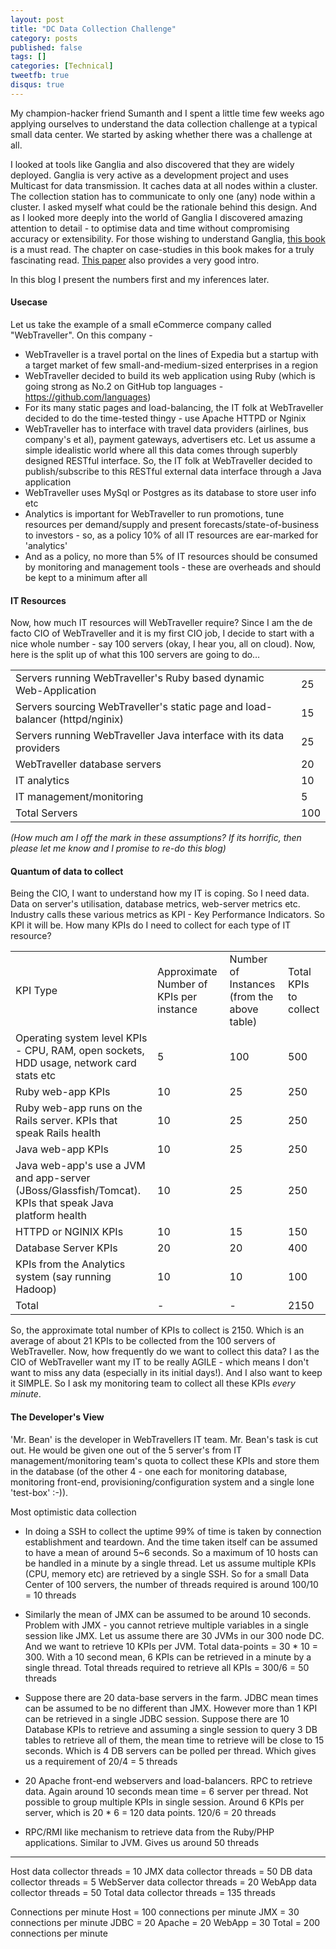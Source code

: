 ```yaml
---
layout: post
title: "DC Data Collection Challenge"
category: posts
published: false
tags: []
categories: [Technical]
tweetfb: true
disqus: true
---
```


My champion-hacker friend Sumanth and I spent a little time few weeks ago applying ourselves to understand the data collection challenge at a typical small data center. We started by asking whether there was a challenge at all. 

I looked at tools like Ganglia and also discovered that they are widely deployed. Ganglia is very active as a development project and uses Multicast for data transmission. It caches data at all nodes within a cluster. The collection station has to communicate to only one (any) node within a cluster. I asked myself what could be the rationale behind this design. And as I looked more deeply into the world of Ganglia I discovered amazing attention to detail - to optimise data and time without compromising accuracy or extensibility. For those wishing to understand Ganglia, [this book](http://shop.oreilly.com/product/0636920025573.do) is a must read. The chapter on case-studies in this book makes for a truly fascinating read. [This paper](http://www.ittc.ku.edu/~niehaus/classes/750-s07/documents/ganglia-parallel-computing.pdf) also provides a very good intro.

In this blog I present the numbers first and my inferences later. 

#### Usecase

Let us take the example of a small eCommerce company called "WebTraveller". On this company -

* WebTraveller is a travel portal on the lines of Expedia but a startup with a target market of few small-and-medium-sized enterprises in a region
* WebTraveller decided to build its web application using Ruby (which is going strong as No.2 on GitHub top languages - https://github.com/languages)
* For its many static pages and load-balancing, the IT folk at WebTraveller decided to do the time-tested thingy - use Apache HTTPD or Nginix
* WebTraveller has to interface with travel data providers (airlines, bus company's et al), payment gateways, advertisers etc. Let us assume a simple idealistic world where all this data comes through superbly designed RESTful interface. So, the  IT folk at WebTraveller decided to publish/subscribe to this RESTful external data interface through a Java application
* WebTraveller uses MySql or Postgres as its database to store user info etc
* Analytics is important for WebTraveller to run promotions, tune resources per demand/supply and present forecasts/state-of-business to investors - so, as a policy 10% of all IT resources are ear-marked for 'analytics'
* And as a policy, no more than 5% of IT resources should be consumed by monitoring and management tools - these are overheads and should be kept to a minimum after all 

#### IT Resources
Now, how much IT resources will WebTraveller require? Since I am the de facto CIO of WebTraveller and it is my first CIO job, I decide to start with a nice whole number - say 100 servers (okay, I hear you, all on cloud). Now, here is the split up of what this 100 servers are going to do…
  
<table class="table table-bordered table-striped table-condensed bs-docs-grid">
	<tr>
		<td>Servers running WebTraveller's Ruby based dynamic Web-Application</td>
		<td>25</td>
	</tr>
	<tr>
		<td>Servers sourcing WebTraveller's static page and load-balancer (httpd/nginix)</td>
		<td>15</td>
	</tr>
	<tr>
		<td>Servers running WebTraveller Java interface with its data providers</td>
		<td>25</td>
	</tr>
	<tr>
		<td>WebTraveller database servers</td>
		<td>20</td>
	</tr>
	<tr>
		<td>IT analytics</td>
		<td>10</td>
	</tr>
	<tr>
		<td>IT management/monitoring</td>
		<td>5</td>
	</tr>
	<tr>
		<td>Total Servers</td>
		<td>100</td>
	</tr>
</table>	
	
*(How much am I off the mark in these assumptions? If its horrific, then please let me know and I promise to re-do this blog)*

#### Quantum of data to collect
Being the CIO, I want to understand how my IT is coping. So I need data. Data on server's utilisation, database metrics, web-server metrics etc. Industry calls these various metrics as KPI - Key Performance Indicators. So KPI it will be. How many KPIs do I need to collect for each type of IT resource?

<table class="table table-bordered table-striped table-condensed bs-docs-grid">
	<tr>
		<td>KPI Type</td>
		<td>Approximate Number of KPIs per instance</td>
		<td>Number of Instances (from the above table)</td>
		<td>Total KPIs to collect</td>
	</tr>
	<tr>
		<td>Operating system level KPIs - CPU, RAM, open sockets, HDD usage, network card stats etc</td>
		<td>5</td>
		<td>100</td>
		<td>500</td>
	</tr>
	<tr>
		<td>Ruby web-app KPIs</td>
		<td>10</td>
		<td>25</td>
		<td>250</td>
	</tr>
	<tr>
		<td>Ruby web-app runs on the Rails server. KPIs that speak Rails health</td>
		<td>10</td>
		<td>25</td>
		<td>250</td>
	</tr>
	<tr>
		<td>Java web-app KPIs</td>
		<td>10</td>
		<td>25</td>
		<td>250</td>
	</tr>
	<tr>
		<td>Java web-app's use a JVM and app-server (JBoss/Glassfish/Tomcat). KPIs that speak Java platform health</td>
		<td>10</td>
		<td>25</td>
		<td>250</td>
	</tr>
	<tr>
		<td>HTTPD or NGINIX KPIs</td>
		<td>10</td>
		<td>15</td>
		<td>150</td>
	</tr>
	<tr>
		<td>Database Server KPIs</td>
		<td>20</td>
		<td>20</td>
		<td>400</td>
	</tr>
	<tr>
		<td>KPIs from the Analytics system (say running Hadoop)</td>
		<td>10</td>
		<td>10</td>
		<td>100</td>
	</tr>
	<tr>
		<td>Total</td>
		<td>-</td>
		<td>-</td>
		<td>2150</td>
	</tr>
</table>

So, the approximate total number of KPIs to collect is 2150. Which is an average of about 21 KPIs to be collected from the 100 servers of WebTraveller. Now, how frequently do we want to collect this data? I as the CIO of WebTraveller want my IT to be really AGILE - which means I don't want to miss any data (especially in its initial days!). And I also want to keep it SIMPLE. So I ask my monitoring team to collect all these KPIs *every minute*.  

#### The Developer's View
'Mr. Bean' is the developer in WebTravellers IT team. Mr. Bean's task is cut out. He would be given one out of the 5 server's from IT management/monitoring team's quota to collect these KPIs and store them in the database (of the other 4 - one each for monitoring database, monitoring front-end, provisioning/configuration system and a single lone 'test-box' :-)).



Most optimistic data collection

- In doing a SSH to collect the uptime 99% of time is taken by connection establishment and teardown. And the time taken itself can be assumed to have a mean of around 5~6 seconds. So a maximum of 10 hosts can be handled in a minute by a single thread. Let us assume multiple KPIs (CPU, memory etc) are retrieved by a single SSH. So for a small Data Center of 100 servers, the number of threads required is around 100/10 = 10 threads

- Similarly the mean of JMX can be assumed to be around 10 seconds. Problem with JMX - you cannot retrieve multiple variables in a single session like JMX. Let us assume there are 30 JVMs in our 300 node DC. And we want to retrieve 10 KPIs per JVM. Total data-points = 30 * 10 = 300. With a 10 second mean, 6 KPIs can be retrieved in a minute by a single thread. Total threads required to retrieve all KPIs = 300/6 = 50 threads

- Suppose there are 20 data-base servers in the farm. JDBC mean times can be assumed to be no different than JMX. However more than 1 KPI can be retrieved in a single JDBC session. Suppose there are 10 Database KPIs to retrieve and assuming a single session to query 3 DB tables to retrieve all of them, the mean time to retrieve will be close to 15 seconds. Which is 4 DB servers can be polled per thread. Which gives us a requirement of 20/4 = 5 threads

- 20 Apache front-end webservers and load-balancers. RPC to retrieve data. Again around 10 seconds mean time = 6 server per thread. Not possible to group multiple KPIs in single session. Around 6 KPIs per server, which is 20 * 6 = 120 data points. 120/6 = 20 threads

- RPC/RMI like mechanism to retrieve data from the Ruby/PHP applications. Similar to JVM. Gives us around 50 threads

-----

Host data collector threads = 10
JMX data collector threads = 50
DB data collector threads = 5
WebServer data collector threads = 20
WebApp data collector threads = 50
Total data collector threads = 135 threads

Connections per minute
Host = 100 connections per minute
JMX = 30 connections per minute
JDBC = 20
Apache = 20
WebApp = 30
Total = 200 connections per minute
